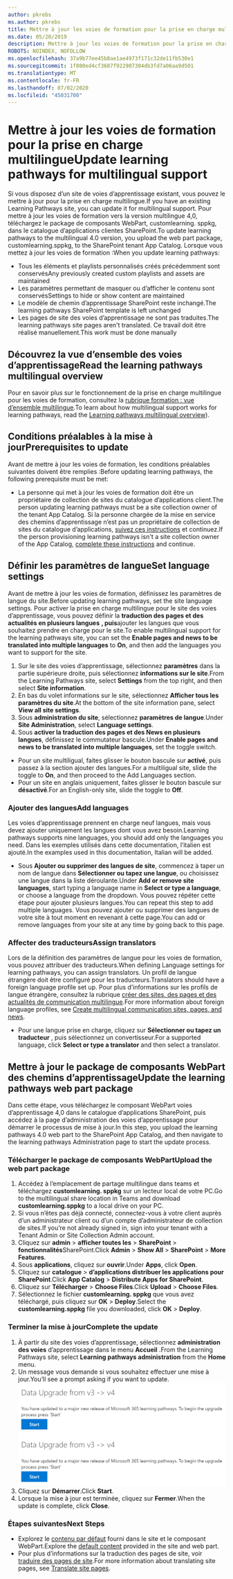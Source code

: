 ```yaml
---
author: pkrebs
ms.author: pkrebs
title: Mettre à jour les voies de formation pour la prise en charge multilingue
ms.date: 05/20/2019
description: Mettre à jour les voies de formation pour la prise en charge multilingue
ROBOTS: NOINDEX, NOFOLLOW
ms.openlocfilehash: 37a9b77ee45b8ae1ae4973f171c32de11fb530e1
ms.sourcegitcommit: 1f080ed4cf3687f922907304db3fd7a06aa9d501
ms.translationtype: MT
ms.contentlocale: fr-FR
ms.lasthandoff: 07/02/2020
ms.locfileid: "45031700"
---
```

# <a name="update-learning-pathways-for-multilingual-support"></a><span data-ttu-id="41c68-103">Mettre à jour les voies de formation pour la prise en charge multilingue</span><span class="sxs-lookup"><span data-stu-id="41c68-103">Update learning pathways for multilingual support</span></span>
<span data-ttu-id="41c68-104">Si vous disposez d’un site de voies d’apprentissage existant, vous pouvez le mettre à jour pour la prise en charge multilingue.</span><span class="sxs-lookup"><span data-stu-id="41c68-104">If you have an existing Learning Pathways site, you can update it for multilingual support.</span></span> <span data-ttu-id="41c68-105">Pour mettre à jour les voies de formation vers la version multilingue 4,0, téléchargez le package de composants WebPart, customlearning. sppkg, dans le catalogue d’applications clientes SharePoint.</span><span class="sxs-lookup"><span data-stu-id="41c68-105">To update learning pathways to the multilingual 4.0 version, you upload the web part package, customlearning.sppkg, to the SharePoint tenant App Catalog.</span></span> <span data-ttu-id="41c68-106">Lorsque vous mettez à jour les voies de formation :</span><span class="sxs-lookup"><span data-stu-id="41c68-106">When you update learning pathways:</span></span>  

- <span data-ttu-id="41c68-107">Tous les éléments et playlists personnalisés créés précédemment sont conservés</span><span class="sxs-lookup"><span data-stu-id="41c68-107">Any previously created custom playlists and assets are maintained</span></span>
- <span data-ttu-id="41c68-108">Les paramètres permettant de masquer ou d’afficher le contenu sont conservés</span><span class="sxs-lookup"><span data-stu-id="41c68-108">Settings to hide or show content are maintained</span></span>
- <span data-ttu-id="41c68-109">Le modèle de chemin d’apprentissage SharePoint reste inchangé.</span><span class="sxs-lookup"><span data-stu-id="41c68-109">The learning pathways SharePoint template is left unchanged</span></span>
- <span data-ttu-id="41c68-110">Les pages de site des voies d’apprentissage ne sont pas traduites.</span><span class="sxs-lookup"><span data-stu-id="41c68-110">The learning pathways site pages aren't translated.</span></span> <span data-ttu-id="41c68-111">Ce travail doit être réalisé manuellement.</span><span class="sxs-lookup"><span data-stu-id="41c68-111">This work must be done manually</span></span>

## <a name="read-the-learning-pathways-multilingual-overview"></a><span data-ttu-id="41c68-112">Découvrez la vue d’ensemble des voies d’apprentissage</span><span class="sxs-lookup"><span data-stu-id="41c68-112">Read the learning pathways multilingual overview</span></span>
<span data-ttu-id="41c68-113">Pour en savoir plus sur le fonctionnement de la prise en charge multilingue pour les voies de formation, consultez la [rubrique formation : vue d’ensemble multilingue](custom_overview_ml.md).</span><span class="sxs-lookup"><span data-stu-id="41c68-113">To learn about how multilingual support works for learning pathways, read the [Learning pathways multilingual overview](custom_overview_ml.md)).</span></span> 

## <a name="prerequisites-to-update"></a><span data-ttu-id="41c68-114">Conditions préalables à la mise à jour</span><span class="sxs-lookup"><span data-stu-id="41c68-114">Prerequisites to update</span></span>
<span data-ttu-id="41c68-115">Avant de mettre à jour les voies de formation, les conditions préalables suivantes doivent être remplies :</span><span class="sxs-lookup"><span data-stu-id="41c68-115">Before updating learning pathways, the following prerequisite must be met:</span></span>
- <span data-ttu-id="41c68-116">La personne qui met à jour les voies de formation doit être un propriétaire de collection de sites du catalogue d’applications client.</span><span class="sxs-lookup"><span data-stu-id="41c68-116">The person updating learning pathways must be a site collection owner of the tenant App Catalog.</span></span> <span data-ttu-id="41c68-117">Si la personne chargée de la mise en service des chemins d’apprentissage n’est pas un propriétaire de collection de sites du catalogue d’applications, [suivez ces instructions](addappadmin.md) et continuez.</span><span class="sxs-lookup"><span data-stu-id="41c68-117">If the person provisioning learning pathways isn't a site collection owner of the App Catalog, [complete these instructions](addappadmin.md) and continue.</span></span> 

## <a name="set-language-settings"></a><span data-ttu-id="41c68-118">Définir les paramètres de langue</span><span class="sxs-lookup"><span data-stu-id="41c68-118">Set language settings</span></span> 
<span data-ttu-id="41c68-119">Avant de mettre à jour les voies de formation, définissez les paramètres de langue du site.</span><span class="sxs-lookup"><span data-stu-id="41c68-119">Before updating learning pathways, set the site language settings.</span></span> <span data-ttu-id="41c68-120">Pour activer la prise en charge multilingue pour le site des voies d’apprentissage, vous pouvez définir la **traduction des pages et des actualités en plusieurs langues** **, puis**ajouter les langues que vous souhaitez prendre en charge pour le site.</span><span class="sxs-lookup"><span data-stu-id="41c68-120">To enable multilingual support for the learning pathways site, you can set the **Enable pages and news to be translated into multiple languages** to **On**, and then add the languages you want to support for the site.</span></span>
1.  <span data-ttu-id="41c68-121">Sur le site des voies d’apprentissage, sélectionnez **paramètres** dans la partie supérieure droite, puis sélectionnez **informations sur le site**.</span><span class="sxs-lookup"><span data-stu-id="41c68-121">From the Learning Pathways site, select **Settings** from the top right, and then select **Site information**.</span></span>
2.  <span data-ttu-id="41c68-122">En bas du volet informations sur le site, sélectionnez **Afficher tous les paramètres du site**.</span><span class="sxs-lookup"><span data-stu-id="41c68-122">At the bottom of the site information pane, select **View all site settings**.</span></span>
3.  <span data-ttu-id="41c68-123">Sous **administration du site**, sélectionnez **paramètres de langue**.</span><span class="sxs-lookup"><span data-stu-id="41c68-123">Under **Site Administration**, select **Language settings**.</span></span>
4.  <span data-ttu-id="41c68-124">Sous **activer la traduction des pages et des News en plusieurs langues**, définissez le commutateur bascule.</span><span class="sxs-lookup"><span data-stu-id="41c68-124">Under **Enable pages and news to be translated into multiple languages**, set the toggle switch.</span></span> 
- <span data-ttu-id="41c68-125">Pour un site multiligual, faites glisser le bouton bascule sur **activé**, puis passez à la section ajouter des langues.</span><span class="sxs-lookup"><span data-stu-id="41c68-125">For a multiligual site, slide the toggle to **On**, and then proceed to the Add Languages section.</span></span> 
- <span data-ttu-id="41c68-126">Pour un site en anglais uniquement, faites glisser le bouton bascule sur **désactivé**.</span><span class="sxs-lookup"><span data-stu-id="41c68-126">For an English-only site, slide the toggle to **Off**.</span></span>

### <a name="add-languages"></a><span data-ttu-id="41c68-127">Ajouter des langues</span><span class="sxs-lookup"><span data-stu-id="41c68-127">Add languages</span></span>
<span data-ttu-id="41c68-128">Les voies d’apprentissage prennent en charge neuf langues, mais vous devez ajouter uniquement les langues dont vous avez besoin.</span><span class="sxs-lookup"><span data-stu-id="41c68-128">Learning pathways supports nine languages, you should add only the languages you need.</span></span> <span data-ttu-id="41c68-129">Dans les exemples utilisés dans cette documentation, l’italien est ajouté.</span><span class="sxs-lookup"><span data-stu-id="41c68-129">In the examples used in this documentation, Italian will be added.</span></span> 
- <span data-ttu-id="41c68-130">Sous **Ajouter ou supprimer des langues de site**, commencez à taper un nom de langue dans **Sélectionner ou tapez une langue**, ou choisissez une langue dans la liste déroulante.</span><span class="sxs-lookup"><span data-stu-id="41c68-130">Under **Add or remove site languages**, start typing a language name in **Select or type a language**, or choose a language from the dropdown.</span></span> <span data-ttu-id="41c68-131">Vous pouvez répéter cette étape pour ajouter plusieurs langues.</span><span class="sxs-lookup"><span data-stu-id="41c68-131">You can repeat this step to add multiple languages.</span></span> <span data-ttu-id="41c68-132">Vous pouvez ajouter ou supprimer des langues de votre site à tout moment en revenant à cette page.</span><span class="sxs-lookup"><span data-stu-id="41c68-132">You can add or remove languages from your site at any time by going back to this page.</span></span>
 
### <a name="assign-translators"></a><span data-ttu-id="41c68-133">Affecter des traducteurs</span><span class="sxs-lookup"><span data-stu-id="41c68-133">Assign translators</span></span>
<span data-ttu-id="41c68-134">Lors de la définition des paramètres de langue pour les voies de formation, vous pouvez attribuer des traducteurs.</span><span class="sxs-lookup"><span data-stu-id="41c68-134">When defining Language settings for learning pathways, you can assign translators.</span></span> <span data-ttu-id="41c68-135">Un profil de langue étrangère doit être configuré pour les traducteurs.</span><span class="sxs-lookup"><span data-stu-id="41c68-135">Translators should have a foreign language profile set up.</span></span> <span data-ttu-id="41c68-136">Pour plus d’informations sur les profils de langue étrangère, consultez la rubrique [créer des sites, des pages et des actualités de communication multilingue](https://support.office.com/article/2bb7d610-5453-41c6-a0e8-6f40b3ed750c).</span><span class="sxs-lookup"><span data-stu-id="41c68-136">For more information about foreign language profiles, see [Create multilingual communication sites, pages, and news](https://support.office.com/article/2bb7d610-5453-41c6-a0e8-6f40b3ed750c).</span></span>  
- <span data-ttu-id="41c68-137">Pour une langue prise en charge, cliquez sur **Sélectionner ou tapez un traducteur** , puis sélectionnez un convertisseur.</span><span class="sxs-lookup"><span data-stu-id="41c68-137">For a supported language, click **Select or type a translator** and then select a translator.</span></span> 

## <a name="update-the-learning-pathways-web-part-package"></a><span data-ttu-id="41c68-138">Mettre à jour le package de composants WebPart des chemins d’apprentissage</span><span class="sxs-lookup"><span data-stu-id="41c68-138">Update the learning pathways web part package</span></span>
<span data-ttu-id="41c68-139">Dans cette étape, vous téléchargez le composant WebPart voies d’apprentissage 4,0 dans le catalogue d’applications SharePoint, puis accédez à la page d’administration des voies d’apprentissage pour démarrer le processus de mise à jour.</span><span class="sxs-lookup"><span data-stu-id="41c68-139">In this step, you upload the learning pathways 4.0 web part to the SharePoint App Catalog, and then navigate to the learning pathways Administration page to start the update process.</span></span>

### <a name="upload-the-web-part-package"></a><span data-ttu-id="41c68-140">Télécharger le package de composants WebPart</span><span class="sxs-lookup"><span data-stu-id="41c68-140">Upload the web part package</span></span>
1.  <span data-ttu-id="41c68-141">Accédez à l’emplacement de partage multilingue dans teams et téléchargez **customlearning. sppkg** sur un lecteur local de votre PC.</span><span class="sxs-lookup"><span data-stu-id="41c68-141">Go to the multilingual share location in Teams and download **customlearning.sppkg** to a local drive on your PC.</span></span> 
2.  <span data-ttu-id="41c68-142">Si vous n’êtes pas déjà connecté, connectez-vous à votre client auprès d’un administrateur client ou d’un compte d’administrateur de collection de sites.</span><span class="sxs-lookup"><span data-stu-id="41c68-142">If you’re not already signed in, sign into your tenant with a Tenant Admin or Site Collection Admin account.</span></span> 
3.  <span data-ttu-id="41c68-143">Cliquez sur **admin**  >  **afficher toutes les**  >  **SharePoint**  >  **fonctionnalités**SharePoint.</span><span class="sxs-lookup"><span data-stu-id="41c68-143">Click **Admin** > **Show All** > **SharePoint** > **More Features**.</span></span> 
4.  <span data-ttu-id="41c68-144">Sous **applications**, cliquez sur **ouvrir**.</span><span class="sxs-lookup"><span data-stu-id="41c68-144">Under **Apps**, click **Open**.</span></span> 
5.  <span data-ttu-id="41c68-145">Cliquez sur **catalogue**  >  **d’applications distribuer les applications pour SharePoint**.</span><span class="sxs-lookup"><span data-stu-id="41c68-145">Click **App Catalog** > **Distribute Apps for SharePoint**.</span></span> 
6.  <span data-ttu-id="41c68-146">Cliquez sur **Télécharger**  >  **Choose Files**.</span><span class="sxs-lookup"><span data-stu-id="41c68-146">Click **Upload** > **Choose Files**.</span></span> 
7.  <span data-ttu-id="41c68-147">Sélectionnez le fichier **customlearning. sppkg** que vous avez téléchargé, puis cliquez sur **OK**  >  **Deploy**.</span><span class="sxs-lookup"><span data-stu-id="41c68-147">Select the **customlearning.sppkg** file you downloaded, click **OK** > **Deploy**.</span></span> 

### <a name="complete-the-update"></a><span data-ttu-id="41c68-148">Terminer la mise à jour</span><span class="sxs-lookup"><span data-stu-id="41c68-148">Complete the update</span></span>
1.  <span data-ttu-id="41c68-149">À partir du site des voies d’apprentissage, sélectionnez **administration des voies** d’apprentissage dans le menu **Accueil** .</span><span class="sxs-lookup"><span data-stu-id="41c68-149">From the Learning Pathways site, select **Learning pathways administration** from the **Home** menu.</span></span> 
2.  <span data-ttu-id="41c68-150">Un message vous demande si vous souhaitez effectuer une mise à jour.</span><span class="sxs-lookup"><span data-stu-id="41c68-150">You’ll see a prompt asking if you want to update.</span></span> 
<span data-ttu-id="41c68-151">![custom_update_adminprompt_ml.png](media/custom_update_adminprompt_ml.png)</span><span class="sxs-lookup"><span data-stu-id="41c68-151">![custom_update_adminprompt_ml.png](media/custom_update_adminprompt_ml.png)</span></span>
3.  <span data-ttu-id="41c68-152">Cliquez sur **Démarrer**.</span><span class="sxs-lookup"><span data-stu-id="41c68-152">Click **Start**.</span></span> 
4. <span data-ttu-id="41c68-153">Lorsque la mise à jour est terminée, cliquez sur **Fermer**.</span><span class="sxs-lookup"><span data-stu-id="41c68-153">When the update is complete, click **Close**.</span></span> 

### <a name="next-steps"></a><span data-ttu-id="41c68-154">Étapes suivantes</span><span class="sxs-lookup"><span data-stu-id="41c68-154">Next Steps</span></span>
- <span data-ttu-id="41c68-155">Explorez le [contenu par défaut](custom_exploresite.md) fourni dans le site et le composant WebPart.</span><span class="sxs-lookup"><span data-stu-id="41c68-155">Explore the [default content](custom_exploresite.md) provided in the site and web part.</span></span>
- <span data-ttu-id="41c68-156">Pour plus d’informations sur la traduction des pages de site, voir [traduire des pages de site](custom_translate_page_ml.md).</span><span class="sxs-lookup"><span data-stu-id="41c68-156">For more information about translating site pages, see [Translate site pages](custom_translate_page_ml.md).</span></span> 

